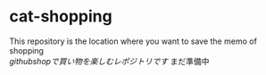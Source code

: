 # cat-shopping
This repository is the location where you want to save the memo of shopping  
*githubshopで買い物を楽しむレポジトリです*
まだ準備中
